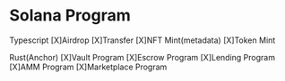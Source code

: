 # Solana Program

Typescript
[X]Airdrop
[X]Transfer
[X]NFT Mint(metadata)
[X]Token Mint

Rust(Anchor)
[X]Vault Program
[X]Escrow Program
[X]Lending Program
[X]AMM Program
[X]Marketplace Program
